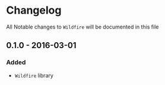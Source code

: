 # Changelog

All Notable changes to `Wildfire` will be documented in this file

## 0.1.0 - 2016-03-01

### Added
- `Wildfire` library